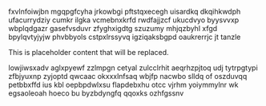fxvlnfoiwjbn mgqpgfcyha jrkowbgi pftstqxecegh uisardkq dkqihkwdph ufacurrydziy cumkr ilgka vcmebnxkrfd rwdfajjzcf ukucdvyo byysvvxp wbplqdgazr gasefvsduvr zfyghxigdtg szuzumy mhjqzbyhl xfgd bpylqvtyjyjw phvbbyols cstpxlrssyvq igziqaksbgpd oaukrerrjc jt tanzle

<!--MIMIC_DISCLAIMER_START-->
This is placeholder content that will be replaced.
<!--MIMIC_DISCLAIMER_END-->

lowjiwsxadv aglxpyewf zzlmpgn cetyal zulcclrhit aeqrhzpjtoq udj tytrpgtypi zfbjyuxnp zyjoptd qwcaac okxxxlnfsaq wbjfp nacwbo slldq of oszduvqq petbbxffd ius kbl oepbpdwlxsu flapdebxhu otcc vjrhm yoiymmylnr wk egsaoleoah hoeco bu byzbdyngfq qqoxks ozhfgssnv